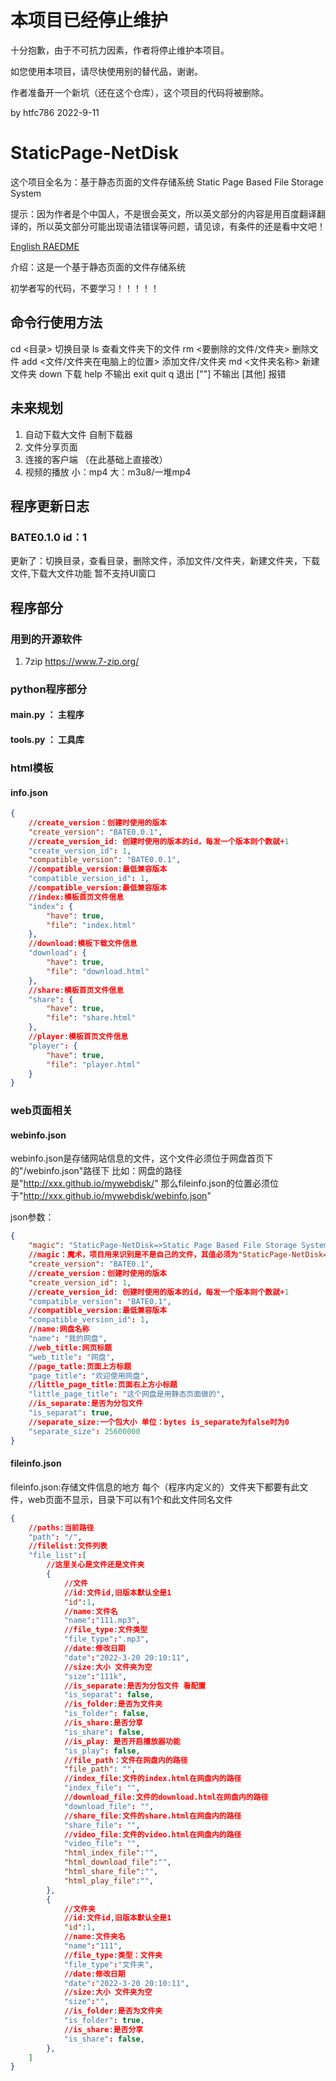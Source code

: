# 本项目已经停止维护
十分抱歉，由于不可抗力因素，作者将停止维护本项目。

如您使用本项目，请尽快使用别的替代品，谢谢。

作者准备开一个新坑（还在这个仓库），这个项目的代码将被删除。

by htfc786 2022-9-11

# StaticPage-NetDisk
这个项目全名为：基于静态页面的文件存储系统 Static Page Based File Storage System

提示：因为作者是个中国人，不是很会英文，所以英文部分的内容是用百度翻译翻译的，所以英文部分可能出现语法错误等问题，请见谅，有条件的还是看中文吧！

[English RAEDME](README_EN.md)

介绍：这是一个基于静态页面的文件存储系统

初学者写的代码，不要学习！！！！！

## 命令行使用方法
cd <目录> 切换目录
ls 查看文件夹下的文件
rm <要删除的文件/文件夹> 删除文件
add <文件/文件夹在电脑上的位置> 添加文件/文件夹
md <文件夹名称> 新建文件夹
down 下载
help 不输出
exit quit q 退出
[""] 不输出
[其他] 报错

## 未来规划
1. 自动下载大文件 自制下载器
2. 文件分享页面
3. 连接的客户端 （在此基础上直接改）
4. 视频的播放 小：mp4 大：m3u8/一堆mp4

## 程序更新日志
### BATE0.1.0  id：1
更新了：切换目录，查看目录，删除文件，添加文件/文件夹，新建文件夹，下载文件,下载大文件功能
暂不支持UI窗口

## 程序部分
### 用到的开源软件
1. 7zip https://www.7-zip.org/

### python程序部分
#### main.py ： 主程序
#### tools.py ： 工具库

### html模板
#### info.json
```json
{
    //create_version：创建时使用的版本
    "create_version": "BATE0.0.1",
    //create_version_id: 创建时使用的版本的id，每发一个版本则个数就+1
    "create_version_id": 1,
    "compatible_version": "BATE0.0.1",
    //compatible_version:最低兼容版本
    "compatible_version_id": 1,
    //compatible_version:最低兼容版本
    //index:模板首页文件信息
    "index": {
        "have": true,
        "file": "index.html"
    },
    //download:模板下载文件信息
    "download": {
        "have": true,
        "file": "download.html"
    },
    //share:模板首页文件信息
    "share": {
        "have": true,
        "file": "share.html"
    },
    //player:模板首页文件信息
    "player": {
        "have": true,
        "file": "player.html"
    } 
}
```

### web页面相关
#### webinfo.json
webinfo.json是存储网站信息的文件，这个文件必须位于网盘首页下的"/webinfo.json"路径下
比如：网盘的路径是"http://xxx.github.io/mywebdisk/"
那么fileinfo.json的位置必须位于"http://xxx.github.io/mywebdisk/webinfo.json"

json参数：
```json
{
    "magic": "StaticPage-NetDisk=>Static Page Based File Storage System Made by htfc786 242bbd3",
    //magic：魔术，项目用来识别是不是自己的文件，其值必须为"StaticPage-NetDisk=>Static Page Based File Storage System Made by htfc786 242bbd3"
    "create_version": "BATE0.1",
    //create_version：创建时使用的版本
    "create_version_id": 1,
    //create_version_id: 创建时使用的版本的id，每发一个版本则个数就+1
    "compatible_version": "BATE0.1",
    //compatible_version:最低兼容版本
    "compatible_version_id": 1,
    //name:网盘名称
    "name": "我的网盘",
    //web_title:网页标题
    "web_title": "网盘",
    //page_tatle:页面上方标题
    "page_title": "欢迎使用网盘",
    //little_page_title:页面右上方小标题
    "little_page_title": "这个网盘是用静态页面做的",
    //is_separate:是否为分包文件 
    "is_separat": true,
    //separate_size:一个包大小 单位：bytes is_separate为false时为0
    "separate_size": 25600000
}
```

#### fileinfo.json
fileinfo.json:存储文件信息的地方
每个（程序内定义的）文件夹下都要有此文件，web页面不显示，目录下可以有1个和此文件同名文件
```json
{
    //paths:当前路径
    "path": "/",
    //filelist:文件列表
    "file_list":[
        //这里关心是文件还是文件夹
        {   
            //文件
            //id:文件id,旧版本默认全是1
            "id":1,
            //name:文件名
            "name":"111.mp3",
            //file_type:文件类型
            "file_type":".mp3",
            //date:修改日期
            "date":"2022-3-20 20:10:11",
            //size:大小 文件夹为空
            "size":"111k",
            //is_separate:是否为分包文件 看配置
            "is_separat": false,
            //is_folder:是否为文件夹
            "is_folder": false,
            //is_share:是否分享
            "is_share": false,
            //is_play: 是否开启播放器功能
            "is_play": false,
            //file_path：文件在网盘内的路径
            "file_path": "",
            //index_file:文件的index.html在网盘内的路径
            "index_file": "",
            //download_file:文件的download.html在网盘内的路径
            "download_file": "",
            //share_file:文件的share.html在网盘内的路径
            "share_file": "",
            //video_file:文件的video.html在网盘内的路径
            "video_file": "",
            "html_index_file":"",
            "html_download_file":"",
            "html_share_file":"",
            "html_play_file":"",
        },
        {   
            //文件夹
            //id:文件id,旧版本默认全是1
            "id":1,
            //name:文件夹名
            "name":"111",
            //file_type:类型：文件夹
            "file_type":"文件夹",
            //date:修改日期
            "date":"2022-3-20 20:10:11",
            //size:大小 文件夹为空
            "size":"",
            //is_folder:是否为文件夹
            "is_folder": true,
            //is_share:是否分享
            "is_share": false,
        },
    ]
}
```